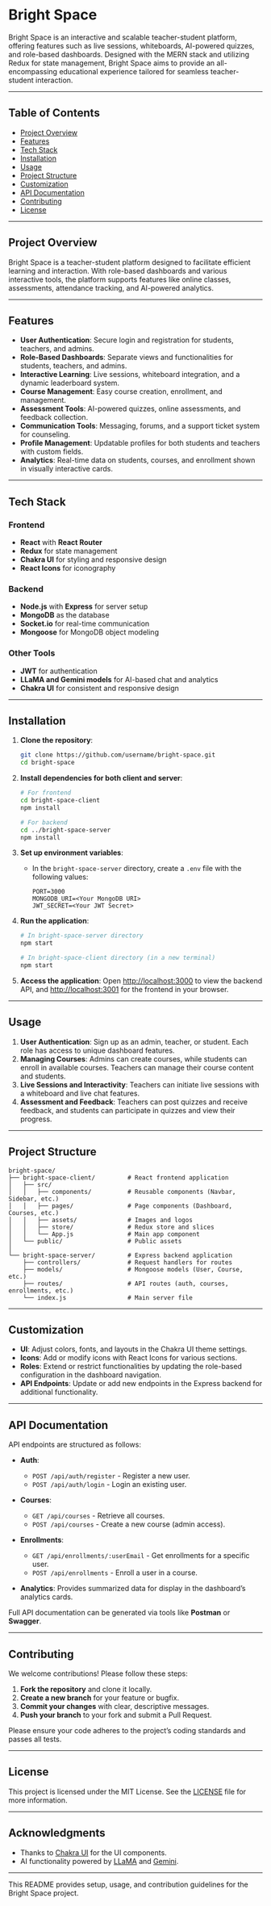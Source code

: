   
# Bright Space         
 
Bright Space is an interactive and scalable teacher-student platform, offering features such as live sessions, whiteboards, AI-powered quizzes, and role-based dashboards. Designed with the MERN stack and utilizing Redux for state management, Bright Space aims to provide an all-encompassing educational experience tailored for seamless teacher-student interaction.

---

## Table of Contents

- [Project Overview](#project-overview)
- [Features](#features)
- [Tech Stack](#tech-stack)
- [Installation](#installation)
- [Usage](#usage)
- [Project Structure](#project-structure)
- [Customization](#customization)
- [API Documentation](#api-documentation)
- [Contributing](#contributing)
- [License](#license)

---

## Project Overview

Bright Space is a teacher-student platform designed to facilitate efficient learning and interaction. With role-based dashboards and various interactive tools, the platform supports features like online classes, assessments, attendance tracking, and AI-powered analytics.

---

## Features

- **User Authentication**: Secure login and registration for students, teachers, and admins.
- **Role-Based Dashboards**: Separate views and functionalities for students, teachers, and admins.
- **Interactive Learning**: Live sessions, whiteboard integration, and a dynamic leaderboard system.
- **Course Management**: Easy course creation, enrollment, and management.
- **Assessment Tools**: AI-powered quizzes, online assessments, and feedback collection.
- **Communication Tools**: Messaging, forums, and a support ticket system for counseling.
- **Profile Management**: Updatable profiles for both students and teachers with custom fields.
- **Analytics**: Real-time data on students, courses, and enrollment shown in visually interactive cards.

---

## Tech Stack

### Frontend
- **React** with **React Router**
- **Redux** for state management
- **Chakra UI** for styling and responsive design
- **React Icons** for iconography

### Backend
- **Node.js** with **Express** for server setup
- **MongoDB** as the database
- **Socket.io** for real-time communication
- **Mongoose** for MongoDB object modeling

### Other Tools
- **JWT** for authentication
- **LLaMA and Gemini models** for AI-based chat and analytics
- **Chakra UI** for consistent and responsive design

---

## Installation

1. **Clone the repository**:
   ```bash
   git clone https://github.com/username/bright-space.git
   cd bright-space
   ```

2. **Install dependencies for both client and server**:
   ```bash
   # For frontend
   cd bright-space-client
   npm install

   # For backend
   cd ../bright-space-server
   npm install
   ```

3. **Set up environment variables**:
   - In the `bright-space-server` directory, create a `.env` file with the following values:
     ```
     PORT=3000
     MONGODB_URI=<Your MongoDB URI>
     JWT_SECRET=<Your JWT Secret>
     ```

4. **Run the application**:
   ```bash
   # In bright-space-server directory
   npm start

   # In bright-space-client directory (in a new terminal)
   npm start
   ```

5. **Access the application**:
   Open [http://localhost:3000](http://localhost:3000) to view the backend API, and [http://localhost:3001](http://localhost:3001) for the frontend in your browser.

---

## Usage

1. **User Authentication**: Sign up as an admin, teacher, or student. Each role has access to unique dashboard features.
2. **Managing Courses**: Admins can create courses, while students can enroll in available courses. Teachers can manage their course content and students.
3. **Live Sessions and Interactivity**: Teachers can initiate live sessions with a whiteboard and live chat features.
4. **Assessment and Feedback**: Teachers can post quizzes and receive feedback, and students can participate in quizzes and view their progress.

---

## Project Structure

```
bright-space/
├── bright-space-client/         # React frontend application
│   ├── src/
│   │   ├── components/          # Reusable components (Navbar, Sidebar, etc.)
│   │   ├── pages/               # Page components (Dashboard, Courses, etc.)
│   │   ├── assets/              # Images and logos
│   │   ├── store/               # Redux store and slices
│   │   └── App.js               # Main app component
│   └── public/                  # Public assets
│
└── bright-space-server/         # Express backend application
    ├── controllers/             # Request handlers for routes
    ├── models/                  # Mongoose models (User, Course, etc.)
    ├── routes/                  # API routes (auth, courses, enrollments, etc.)
    └── index.js                 # Main server file
```

---

## Customization

- **UI**: Adjust colors, fonts, and layouts in the Chakra UI theme settings.
- **Icons**: Add or modify icons with React Icons for various sections.
- **Roles**: Extend or restrict functionalities by updating the role-based configuration in the dashboard navigation.
- **API Endpoints**: Update or add new endpoints in the Express backend for additional functionality.

---

## API Documentation

API endpoints are structured as follows:

- **Auth**: 
  - `POST /api/auth/register` - Register a new user.
  - `POST /api/auth/login` - Login an existing user.
  
- **Courses**:
  - `GET /api/courses` - Retrieve all courses.
  - `POST /api/courses` - Create a new course (admin access).

- **Enrollments**:
  - `GET /api/enrollments/:userEmail` - Get enrollments for a specific user.
  - `POST /api/enrollments` - Enroll a user in a course.

- **Analytics**: Provides summarized data for display in the dashboard’s analytics cards.

Full API documentation can be generated via tools like **Postman** or **Swagger**.

---

## Contributing

We welcome contributions! Please follow these steps:

1. **Fork the repository** and clone it locally.
2. **Create a new branch** for your feature or bugfix.
3. **Commit your changes** with clear, descriptive messages.
4. **Push your branch** to your fork and submit a Pull Request.

Please ensure your code adheres to the project’s coding standards and passes all tests.

---

## License

This project is licensed under the MIT License. See the [LICENSE](LICENSE) file for more information.

---

## Acknowledgments

- Thanks to [Chakra UI](https://chakra-ui.com) for the UI components.
- AI functionality powered by [LLaMA](https://ai.facebook.com/llama/) and [Gemini](https://www.google.com).

---

This README provides setup, usage, and contribution guidelines for the Bright Space project.
